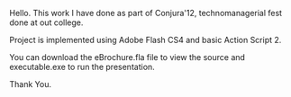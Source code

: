 Hello. This work I have done as part of Conjura'12, technomanagerial fest done at out college.

Project is implemented using Adobe Flash CS4 and basic Action Script 2.

You can download the eBrochure.fla file to view the source and executable.exe to run the presentation.

Thank You.




